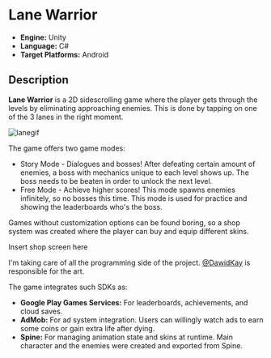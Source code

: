 # Lane Warrior

- **Engine:** Unity
- **Language:** C#
- **Target Platforms:** Android

## Description
**Lane Warrior** is a 2D sidescrolling game where the player gets through the levels by eliminating approaching enemies. This is done by tapping on one of the 3 lanes in the right moment.

![lanegif](https://user-images.githubusercontent.com/42221923/143774388-7021d6c5-4b03-41b2-8f9b-afacbdfc3522.gif)

The game offers two game modes:
- Story Mode - Dialogues and bosses! After defeating certain amount of enemies, a boss with mechanics unique to each level shows up. The boss needs to be beaten in order to unlock the next level.
- Free Mode - Achieve higher scores! This mode spawns enemies infinitely, so no bosses this time. This mode is used for practice and showing the leaderboards who's the boss.

Games without customization options can be found boring, so a shop system was created where the player can buy and equip different skins.

Insert shop screen here

I'm taking care of all the programming side of the project. [@DawidKay](https://github.com/DawidKay/) is responsible for the art.

The game integrates such SDKs as:
- **Google Play Games Services:** For leaderboards, achievements, and cloud saves.
- **AdMob:** For ad system integration. Users can willingly watch ads to earn some coins or gain extra life after dying.
- **Spine:** For managing animation state and skins at runtime. Main character and the enemies were created and exported from Spine.
